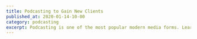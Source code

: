 ```yaml
---
title: Podcasting to Gain New Clients
published_at: 2020-01-14-10-00
category: podcasting
excerpt: Podcasting is one of the most popular modern media forms. Learn effective ways to get to your ideal clients and build a deeper connection.
---
```

